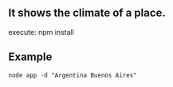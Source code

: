 ## It shows the climate of a place.

execute: npm install

## Example
````
node app -d "Argentina Buenos Aires"
````